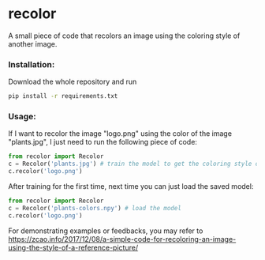 # recolor
A small piece of code that recolors an image using the coloring style of another image. 
### Installation:
Download the whole repository and run 
```bash
pip install -r requirements.txt
```
### Usage:
If I want to recolor the image "logo.png" using the color of the image "plants.jpg", I just need to run the following piece of code:
```python
from recolor import Recolor
c = Recolor('plants.jpg') # train the model to get the coloring style of "plants.jpg"
c.recolor('logo.png')
```

After training for the first time, next time you can just load the saved model:

```python
from recolor import Recolor
c = Recolor('plants-colors.npy') # load the model
c.recolor('logo.png')
```

For demonstrating examples or feedbacks, you may refer to https://zcao.info/2017/12/08/a-simple-code-for-recoloring-an-image-using-the-style-of-a-reference-picture/
